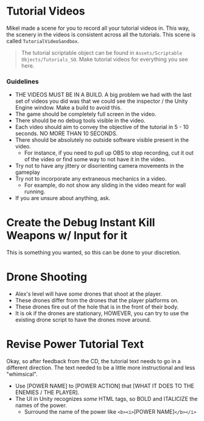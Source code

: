 # Tutorial Videos

Mikel made a scene for you to record all your tutorial videos in. This way, the scenery in the videos is consistent across all the tutorials. This scene is called `TutorialVideoSandbox`. 

> The tutorial scriptable object can be found in `Assets/Scriptable Objects/Tutorials_SO`. Make tutorial videos for everything you see here.

### Guidelines
- THE VIDEOS MUST BE IN A BUILD. A big problem we had with the last set of videos you did was that we could see the inspector / the Unity Engine window. Make a build to avoid this.
- The game should be completely full screen in the video.
- There should be no debug tools visible in the video.
- Each video should aim to convey the objective of the tutorial in 5 - 10 seconds. NO MORE THAN 10 SECONDS.
- There should be absolutely no outside software visible present in the video.
	- For instance, if you need to pull up OBS to stop recording, cut it out of the video or find some way to not have it in the video.
- Try not to have any jittery or disorienting camera movements in the gameplay
- Try not to incorporate any extraneous mechanics in a video.
	- For example, do not show any sliding in the video meant for wall running.
- If you are unsure about anything, ask.

# Create the Debug Instant Kill Weapons w/ Input for it

This is something you wanted, so this can be done to your discretion.

# Drone Shooting

- Alex's level will have *some* drones that shoot at the player.
- These drones differ from the drones that the player platforms on.
- These drones fire out of the hole that is in the front of their body.
- It is ok if the drones are stationary, HOWEVER, you can try to use the existing drone script to have the drones move around.

# Revise Power Tutorial Text

Okay, so after feedback from the CD, the tutorial text needs to go in a different direction. The text needed to be a little more instructional and less "whimsical".

- Use [POWER NAME] to [POWER ACTION] that [WHAT IT DOES TO THE ENEMIES / THE PLAYER].
- The UI in Unity recognizes *some* HTML tags, so BOLD and ITALICIZE the names of the power.
	- Surround the name of the power like `<b><i>`[POWER NAME]`</b></i>`
